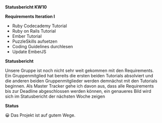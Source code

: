 **Statusbericht KW10** 

**Requirements Iteration I** 

- Ruby Codecademy Tutorial
- Ruby on Rails Tutorial
- Ember Tutorial
- PuzzleSkills aufsetzen
- Coding Guidelines durchlesen
- Update EmberJS

**Statusbericht** 

Unsere Gruppe ist noch nicht sehr weit gekommen mit den Requirements. Ein Gruppenmitglied hat bereits die ersten beiden Tutorials absolviert und die anderen beiden Gruppenmitglieder werden demnächst mit den Tutorials beginnen. Als Master Tracker gehe ich davon aus, dass alle Requirements bis zur Deadline abgeschlossen werden können, ein genaueres Bild wird sich im Statusbericht der nächsten Woche zeigen

**Status** 

😀 Das Projekt ist auf gutem Wege.
